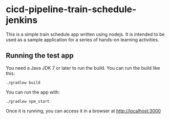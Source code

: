 # cicd-pipeline-train-schedule-jenkins

This is a simple train schedule app written using nodejs. It is intended to be used as a sample application for a series of hands-on learning activities.

## Running the test app

You need a Java JDK 7 or later to run the build. You can run the build like this:

    ./gradlew build

You can run the app with:

    ./gradlew npm_start

Once it is running, you can access it in a browser at [http://localhost:3000](http://localhost:3000)
